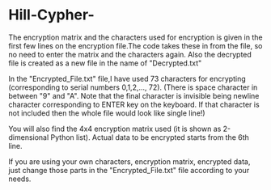 # Hill-Cypher-
The encryption matrix and the characters used for encryption is given in the first few lines on the encryption file.The code takes these in from the file, so no need to enter the matrix and the characters again.
Also the decrypted file is created as a new file in the name of "Decrypted.txt"

In the "Encrypted_File.txt" file,I have used 73 characters for encrypting (corresponding to serial numbers 0,1,2,..., 72).
 (There is space character  in between "9" and "A". Note that the final character is invisible being newline character corresponding  to ENTER key on the keyboard. If that character is not included then the whole file would look like single line!)
 

You will also find the 4x4 encryption matrix used (it is shown as 2-dimensional Python list).
Actual data to be encrypted starts from the 6th line.

If you are using your own characters, encryption matrix, encrypted data, just change those parts in the "Encrypted_File.txt" file according to your needs.
